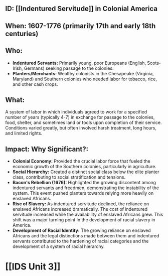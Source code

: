 ## ID: [[Indentured Servitude]] in Colonial America

## When:  1607-1776 (primarily 17th and early 18th centuries)

## Who:
* **Indentured Servants:** Primarily young, poor Europeans (English, Scots-Irish, Germans) seeking passage to the colonies.
* **Planters/Merchants:** Wealthy colonists in the Chesapeake (Virginia, Maryland) and Southern colonies who needed labor for tobacco, rice, and other cash crops.

## What:
A system of labor in which individuals agreed to work for a specified number of years (typically 4-7) in exchange for passage to the colonies, food, shelter, and sometimes land or tools upon completion of their service.  Conditions varied greatly, but often involved harsh treatment, long hours, and limited rights.

## Impact: Why Significant?:
* **Colonial Economy:** Provided the crucial labor force that fueled the economic growth of the Southern colonies, particularly in agriculture.
* **Social Hierarchy:** Created a distinct social class below the elite planter class, contributing to social stratification and tensions.
* **Bacon's Rebellion (1676):**  Highlighted the growing discontent among indentured servants and freedmen, demonstrating the instability of the system.  This event pushed planters towards relying more heavily on enslaved Africans.
* **Rise of Slavery:** As indentured servitude declined, the reliance on enslaved Africans increased dramatically.  The cost of indentured servitude increased while the availability of enslaved Africans grew. This shift was a major turning point in the development of racial slavery in America.
* **Development of Racial Identity:** The growing reliance on enslaved Africans and the legal distinctions made between them and indentured servants contributed to the hardening of racial categories and the development of a system of racial hierarchy.


# [[IDS Unit 3]]
